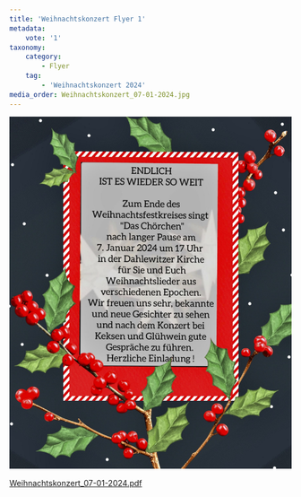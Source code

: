 ```yaml
---
title: 'Weihnachtskonzert Flyer 1'
metadata:
    vote: '1'
taxonomy:
    category:
        - Flyer
    tag:
        - 'Weihnachtskonzert 2024'
media_order: Weihnachtskonzert_07-01-2024.jpg
---
```


![Weihnachtskonzert_07-01-2024](Weihnachtskonzert_07-01-2024.jpg "Weihnachtskonzert_07-01-2024")

[Weihnachtskonzert_07-01-2024.pdf](/home/weihnachtskonzert-2024/Weihnachtskonzert_07-01-2024.pdf)
